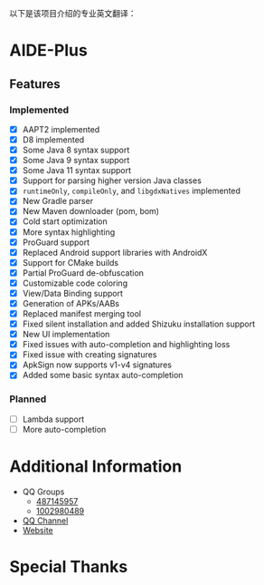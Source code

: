 以下是该项目介绍的专业英文翻译：

# AIDE-Plus

## Features

### Implemented
- [x] AAPT2 implemented
- [x] D8 implemented
- [x] Some Java 8 syntax support
- [x] Some Java 9 syntax support
- [x] Some Java 11 syntax support
- [x] Support for parsing higher version Java classes
- [x] `runtimeOnly`, `compileOnly`, and `libgdxNatives` implemented
- [x] New Gradle parser
- [x] New Maven downloader (pom, bom)
- [x] Cold start optimization
- [x] More syntax highlighting
- [x] ProGuard support
- [x] Replaced Android support libraries with AndroidX
- [x] Support for CMake builds
- [x] Partial ProGuard de-obfuscation
- [x] Customizable code coloring
- [x] View/Data Binding support
- [x] Generation of APKs/AABs
- [x] Replaced manifest merging tool
- [x] Fixed silent installation and added Shizuku installation support
- [x] New UI implementation
- [x] Fixed issues with auto-completion and highlighting loss
- [x] Fixed issue with creating signatures
- [x] ApkSign now supports v1-v4 signatures
- [x] Added some basic syntax auto-completion

### Planned
- [ ] Lambda support
- [ ] More auto-completion

# Additional Information
- QQ Groups
    * [487145957](https://qm.qq.com/q/W0WJq5qne2)
    * [1002980489](https://qm.qq.com/q/W0WJq5qne2)
- [QQ Channel](https://pd.qq.com/s/auq589py2)
- [Website](https://plus.androidide.com)

# Special Thanks
